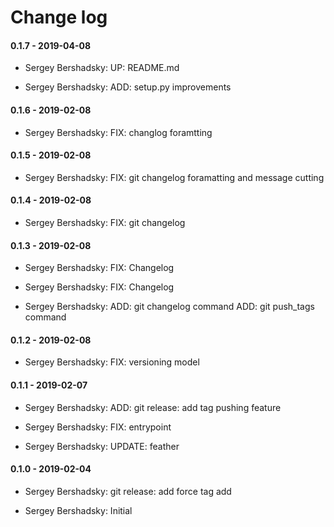 # Change log

#### 0.1.7 - 2019-04-08

* Sergey Bershadsky: UP: README.md

* Sergey Bershadsky: ADD: setup.py improvements

#### 0.1.6 - 2019-02-08

* Sergey Bershadsky: FIX: changlog foramtting

#### 0.1.5 - 2019-02-08

* Sergey Bershadsky: FIX: git changelog foramatting and message cutting

#### 0.1.4 - 2019-02-08

* Sergey Bershadsky: FIX: git changelog

#### 0.1.3 - 2019-02-08

* Sergey Bershadsky: FIX: Changelog

* Sergey Bershadsky: FIX: Changelog

* Sergey Bershadsky: ADD: git changelog command ADD: git push_tags command

#### 0.1.2 - 2019-02-08

* Sergey Bershadsky: FIX: versioning model

#### 0.1.1 - 2019-02-07

* Sergey Bershadsky: ADD: git release: add tag pushing feature

* Sergey Bershadsky: FIX: entrypoint

* Sergey Bershadsky: UPDATE: feather

#### 0.1.0 - 2019-02-04

* Sergey Bershadsky: git release: add force tag add

* Sergey Bershadsky: Initial